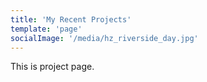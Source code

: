 ```yaml
---
title: 'My Recent Projects'
template: 'page'
socialImage: '/media/hz_riverside_day.jpg'
---
```


This is project page.
